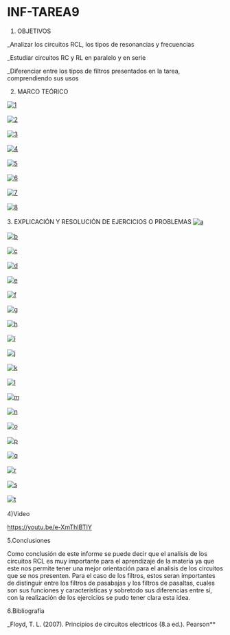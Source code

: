 # INF-TAREA9

1. OBJETIVOS

_Analizar los circuitos RCL, los tipos de resonancias y frecuencias

_Estudiar circuitos RC y RL en paralelo y en serie

_Diferenciar entre los tipos de filtros presentados en la tarea, comprendiendo sus usos

2. MARCO TEÓRICO

<a href="https://postimages.org/" target="_blank"><img src="https://i.postimg.cc/Y91TqYdZ/1.png" alt="1"/></a><br/><br/>
<a href="https://postimages.org/" target="_blank"><img src="https://i.postimg.cc/s2WNw5Cx/2.png" alt="2"/></a><br/><br/>
<a href="https://postimages.org/" target="_blank"><img src="https://i.postimg.cc/qvSFsjYW/3.png" alt="3"/></a><br/><br/>
<a href="https://postimages.org/" target="_blank"><img src="https://i.postimg.cc/bJjFMdqT/4.png" alt="4"/></a><br/><br/>
<a href="https://postimages.org/" target="_blank"><img src="https://i.postimg.cc/9FxKMWBm/5.png" alt="5"/></a><br/><br/>
<a href="https://postimages.org/" target="_blank"><img src="https://i.postimg.cc/9QrSwvxG/6.png" alt="6"/></a><br/><br/>
<a href="https://postimages.org/" target="_blank"><img src="https://i.postimg.cc/Wz8K0jL7/7.png" alt="7"/></a><br/><br/>
<a href="https://postimages.org/" target="_blank"><img src="https://i.postimg.cc/KcDC67kg/8.png" alt="8"/></a><br/><br/>
3. EXPLICACIÓN Y RESOLUCIÓN DE EJERCICIOS O PROBLEMAS
<a href="https://postimages.org/" target="_blank"><img src="https://i.postimg.cc/pXV3R9zc/a.png" alt="a"/></a><br/><br/>
<a href="https://postimages.org/" target="_blank"><img src="https://i.postimg.cc/fy82JKm2/b.png" alt="b"/></a><br/><br/>
<a href="https://postimages.org/" target="_blank"><img src="https://i.postimg.cc/XNLDHVmf/c.png" alt="c"/></a><br/><br/>
<a href="https://postimages.org/" target="_blank"><img src="https://i.postimg.cc/jdj3BpYG/d.png" alt="d"/></a><br/><br/>
<a href="https://postimages.org/" target="_blank"><img src="https://i.postimg.cc/xTFpQ60q/e.png" alt="e"/></a><br/><br/>
<a href="https://postimages.org/" target="_blank"><img src="https://i.postimg.cc/nhjRhqz2/f.png" alt="f"/></a><br/><br/>
<a href="https://postimages.org/" target="_blank"><img src="https://i.postimg.cc/LXRND7VQ/g.png" alt="g"/></a><br/><br/>
<a href="https://postimages.org/" target="_blank"><img src="https://i.postimg.cc/7ZFBGbJk/h.png" alt="h"/></a><br/><br/>
<a href="https://postimages.org/" target="_blank"><img src="https://i.postimg.cc/KYt0nFtg/i.png" alt="i"/></a><br/><br/>
<a href="https://postimages.org/" target="_blank"><img src="https://i.postimg.cc/ydPnbPQ1/j.png" alt="j"/></a><br/><br/>
<a href="https://postimages.org/" target="_blank"><img src="https://i.postimg.cc/qqvQV3S8/k.png" alt="k"/></a><br/><br/>
<a href="https://postimages.org/" target="_blank"><img src="https://i.postimg.cc/8cX41Cgx/l.png" alt="l"/></a><br/><br/>
<a href="https://postimages.org/" target="_blank"><img src="https://i.postimg.cc/dQ54R5Zn/m.png" alt="m"/></a><br/><br/>
<a href="https://postimages.org/" target="_blank"><img src="https://i.postimg.cc/9Fz1LyG2/n.png" alt="n"/></a><br/><br/>
<a href="https://postimages.org/" target="_blank"><img src="https://i.postimg.cc/Fsqp81ZL/o.png" alt="o"/></a><br/><br/>
<a href="https://postimages.org/" target="_blank"><img src="https://i.postimg.cc/W1k8vjWf/p.png" alt="p"/></a><br/><br/>
<a href="https://postimages.org/" target="_blank"><img src="https://i.postimg.cc/q7HLBYWB/q.png" alt="q"/></a><br/><br/>
<a href="https://postimages.org/" target="_blank"><img src="https://i.postimg.cc/B6qBHFqd/r.png" alt="r"/></a><br/><br/>
<a href="https://postimages.org/" target="_blank"><img src="https://i.postimg.cc/YSNxvRw6/s.png" alt="s"/></a><br/><br/>
<a href="https://postimages.org/" target="_blank"><img src="https://i.postimg.cc/63YL0QqT/t.png" alt="t"/></a><br/><br/>
4)Video

https://youtu.be/e-XmThIBTIY

5.Conclusiones

Como conclusión de este informe se puede decir que el analisis de los circuitos RCL es muy importante para el aprendizaje de la materia ya que este nos permite tener una mejor orientación para el analisis de los circuitos que se nos presenten. Para el caso de los filtros, estos seran importantes de distinguir entre los filtros de pasabajas y los filtros de pasaltas, cuales son sus funciones y características y sobretodo sus diferencias entre sí, con la realización de los ejercicios se pudo tener clara esta idea.

6.Bibliografía

_Floyd, T. L. (2007). Principios de circuitos electricos (8.a ed.). Pearson**
